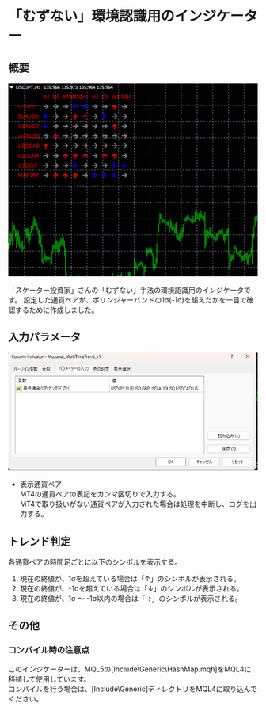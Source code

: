 # 「むずない」環境認識用のインジケーター

## 概要

![概要](Images/muzunai_multitime_trend01.png)  

「スケーター投資家」さんの「むずない」手法の環境認識用のインジケータです。
設定した通貨ペアが、ボリンジャーバンドの1σ(-1σ)を超えたかを一目で確認するために作成しました。

## 入力パラメータ

![入力パラメータ](Images/muzunai_multitime_trend02.png)

* 表示通貨ペア  
    MT4の通貨ペアの表記をカンマ区切りで入力する。  
    MT4で取り扱いがない通貨ペアが入力された場合は処理を中断し、ログを出力する。  

## トレンド判定

各通貨ペアの時間足ごとに以下のシンボルを表示する。

1. 現在の終値が、1σを超えている場合は「↑」のシンボルが表示される。  
2. 現在の終値が、-1σを超えている場合は「↓」のシンボルが表示される。  
3. 現在の終値が、1σ ～ -1σ以内の場合は「→」のシンボルが表示される。  

## その他

### コンパイル時の注意点

このインジケーターは、MQL5の[Include\Generic\HashMap.mqh]をMQL4に移植して使用しています。  
コンパイルを行う場合は、[Include\Generic]ディレクトリをMQL4に取り込んでください。
